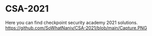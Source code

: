 # CSA-2021
Here you can find checkpoint security academy 2021 solutions.
https://github.com/SoWhatNaniv/CSA-2021/blob/main/Capture.PNG
